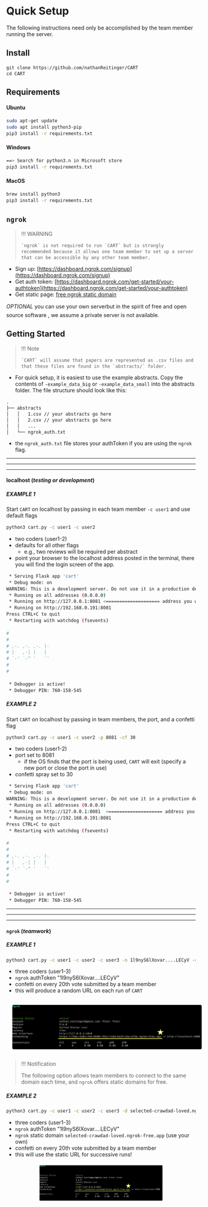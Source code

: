 # Quick Setup

The following instructions need only be accomplished by the team member running the server. 



## Install 

```
git clone https://github.com/nathanReitinger/CART
cd CART
```



## Requirements 



#### Ubuntu

```bash
sudo apt-get update
sudo apt install python3-pip
pip3 install -r requirements.txt
```

#### Windows

```bash
==> Search for python3.n in Microsoft store
pip3 install -r requirements.txt
```

#### MacOS

```bash
brew install python3
pip3 install -r requirements.txt
```



## `ngrok` 

> !!! WARNING
>     
>
>     `ngrok` is not required to run `CART` but is strongly recommended because it allows one team member to set up a server that can be accessible by any other team member.



- Sign up: [https://dashboard.ngrok.com/signup](https://dashboard.ngrok.com/signup)
- Get auth token: [https://dashboard.ngrok.com/get-started/your-authtoken](https://dashboard.ngrok.com/get-started/your-authtoken) 
- Get static page: [free ngrok static domain](https://ngrok.com/blog-post/free-static-domains-ngrok-users#:~:text=Static%20domains%20are%20unique%20domains,links%20caused%20by%20agent%20restarts.)

*OPTIONAL* you can use your own server&#151;but in the spirit of free and open source software , we assume a private server is not available. 



## Getting Started 

> !!! Note
>     
>
>     `CART` will assume that papers are represented as .csv files and that these files are found in the `abstracts/` folder.



- For quick setup, it is easiest to use the example abstracts. Copy the contents of `-example_data_big` or `-example_data_small` into the abstracts folder. The file structure should look like this:

```
.
├── abstracts
│   │   1.csv // your abstracts go here
│   │   2.csv // your abstracts go here
│   │   ...
│   └── ngrok_auth.txt
```

- the `ngrok_auth.txt` file stores your authToken if you are using the `ngrok` flag. 

---

---

---



#### localhost (*testing or development*)

##### EXAMPLE 1

Start `CART` on localhost by passing in each team member `-c user1` and use default flags 

```bash
python3 cart.py -c user1 -c user2
```

- two coders (user1-2)
- defaults for all other flags 
  - e.g., two reviews will be required per abstract
- point your browser to the localhost address posted in the terminal, there you will find the login screen of the app. 



```bash
 * Serving Flask app 'cart'
 * Debug mode: on
WARNING: This is a development server. Do not use it in a production deployment. Use a production WSGI server instead.
 * Running on all addresses (0.0.0.0)
 * Running on http://127.0.0.1:8081 <==================== address you want ***
 * Running on http://192.168.0.191:8081
Press CTRL+C to quit
 * Restarting with watchdog (fsevents)

#
#
# ,-. ,-. ,-. |- 
# |   ,-| |   |  
# `-' `-^ '   `' 
#
#

 * Debugger is active!
 * Debugger PIN: 760-158-545
```



##### EXAMPLE 2

Start `CART` on localhost by passing in team members, the port, and a confetti flag

```bash
python3 cart.py -c user1 -c user2 -p 8081 -cf 30
```

- two coders (user1-2)
- port set to 8081
  - if the OS finds that the port is being used, `CART` will exit (specify a new port or close the port in use)
- confetti spray set to 30 



```bash
 * Serving Flask app 'cart'
 * Debug mode: on
WARNING: This is a development server. Do not use it in a production deployment. Use a production WSGI server instead.
 * Running on all addresses (0.0.0.0)
 * Running on http://127.0.0.1:8081  <==================== address you want ***
 * Running on http://192.168.0.191:8081
Press CTRL+C to quit
 * Restarting with watchdog (fsevents)

#
#
# ,-. ,-. ,-. |- 
# |   ,-| |   |  
# `-' `-^ '   `' 
#
#

 * Debugger is active!
 * Debugger PIN: 760-158-545
```



---

---

---



#### `ngrok`  (*teamwork*)

##### EXAMPLE 1

```bash
python3 cart.py -c user1 -c user2 -c user3 -n 1l9nyS6lXovar....LECyV -cf 20
```

- three coders (user1-3)
- `ngrok` authToken "1l9nyS6lXovar....LECyV"
- confetti on every 20th vote submitted by a team member 
- this will produce a random URL on each run of `CART`

<img src="../img/ngrok_example1.png" alt="ngrok_example2" style="zoom:80%;border-radius: 25px;padding: 20px;display: block; margin: 0 auto" />



> !!! Notification
>
>
>  The following option allows team members to connect to the same domain each time, and `ngrok` offers static domains for free. 



##### EXAMPLE 2

```bash
python3 cart.py -c user1 -c user2 -c user3 -d selected-crawdad-loved.ngrok-free.app -n 1l9nyS6lXovar....LECyV -cf 20
```

- three coders (user1-3)
- `ngrok` authToken "1l9nyS6lXovar....LECyV"
- `ngrok` static domain `selected-crawdad-loved.ngrok-free.app` (use your own)
- confetti on every 20th vote submitted by a team member 
- this will use the static URL for successive runs! 



<img src="../img/ngrok_example2.png" alt="ngrok_example2" style="zoom:32%;border-radius: 25px;padding: 20px;display: block; margin: 0 auto" />
